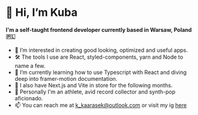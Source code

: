 # 👋 Hi, I’m Kuba 

#### I'm a self-taught frontend developer currently based in Warsaw, Poland 🇵🇱

- 👀 I’m interested in creating good looking, optimized and useful apps.
- 🛠 The tools I use are React, styled-components, yarn and Node to name a few.
- 🌱 I’m currently learning how to use Typescript with React and diving deep into framer-motion documentation. 
- 🎯 I also have Next.js and Vite in store for the following months.
- 💞 Personally I'm an athlete, avid record collector and synth-pop aficionado. 
- 📫 You can reach me at k_kaarasek@outlook.com or visit my ig [here](https://www.instagram.com/bette_davis_eyez/)

<!---
KubaKarasek/KubaKarasek is a ✨ special ✨ repository because its `README.md` (this file) appears on your GitHub profile.
You can click the Preview link to take a look at your changes.
--->

